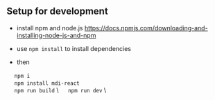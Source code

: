 ## Setup for development

* install npm and node.js https://docs.npmjs.com/downloading-and-installing-node-js-and-npm

* use `npm install` to install dependencies 
*  then 

 &emsp; `npm i` \
 &emsp; `npm install mdi-react` \
 &emsp; `npm run build` \ 
 &emsp; `npm run dev` \
